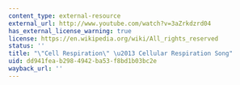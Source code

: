 ```yaml
---
content_type: external-resource
external_url: http://www.youtube.com/watch?v=3aZrkdzrd04
has_external_license_warning: true
license: https://en.wikipedia.org/wiki/All_rights_reserved
status: ''
title: "\"Cell Respiration\" \u2013 Cellular Respiration Song"
uid: dd941fea-b298-4942-ba53-f8bd1b03bc2e
wayback_url: ''
---
```

